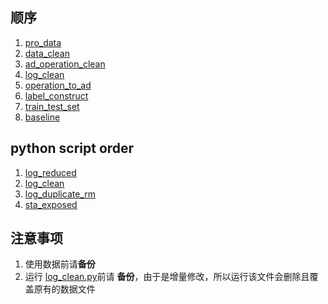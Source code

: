## 顺序

1. [pro_data](./pro_data.ipynb)
2. [data_clean](./data_clean.ipynb)
3. [ad_operation_clean](./ad_operation_clean.ipynb)
4. [log_clean](./log_clean.ipynb)
5. [operation_to_ad](./operation_to_ad.ipynb)
6. [label_construct](./label_construct.ipynb)
7. [train_test_set](./train_test_set.ipynb)
8. [baseline](./baseline.ipynb)

## python script order

1. [log_reduced](./log_reduced.py)
2. [log_clean](./log_clean.py)
3. [log_duplicate_rm](./log_duplicate_rm.py)
4. [sta_exposed](./sta_exposed.py)


## 注意事项

1. 使用数据前请**备份**
2. 运行 [log_clean.py](./log_clean.py)前请 **备份**，由于是增量修改，所以运行该文件会删除且覆盖原有的数据文件
